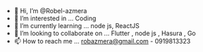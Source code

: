 - 👋 Hi, I’m @Robel-azmera
- 👀 I’m interested in ... Coding 
- 🌱 I’m currently learning ...  node js, ReactJS
- 💞️ I’m looking to collaborate on ...  Flutter , node js , Hasura , Go
- 📫 How to reach me ... robazmera@gmail.com - 0919813323

<!---
Robel-azmera/Robel-azmera is a ✨ special ✨ repository because its `README.md` (this file) appears on your GitHub profile.
You can click the Preview link to take a look at your changes.
--->
